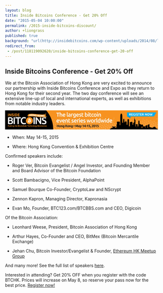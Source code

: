 ```yaml
---
layout: blog
title: Inside Bitcoins Conference - Get 20% Off
date: "2015-05-04 10:00:00"
permalink: /2015-inside-bitcoins-discount/
author: +liongrass
published: true
background: "url(http://insidebitcoins.com/wp-content/uploads/2014/08/logo_v2.png) #000000"
redirect_from:
 - /post/118119092620/inside-bitcoins-conference-get-20-off
---
```


## Inside Bitcoins Conference - Get 20% Off

We at the Bitcoin Association of Hong Kong are very excited to announce our partnership with Inside Bitcoins Conference and Expo as they return to Hong Kong for their second year. The two day conference will see an extensive line-up of local and international experts, as well as exhibitions from notable industry leaders.

![Inside Bitcoins Banner](/media/2015/05/ibchk_728x90.jpg)

- When: May 14-15, 2015

- Where: Hong Kong Convention & Exhibition Centre

Confirmed speakers include:

- <span data-passname="roger">Roger Ver</span>, Bitcoin Evangelist / Angel Investor, and Founding Member and Board Advisor of the Bitcoin Foundation

- Scott Bambacigno, Vice President, AlphaPoint

- Samuel Bourque Co-Founder, CryptoLaw and NScrypt

- Zennon Kapron, Managing Director, Kapronasia

- Evan Mo, Founder, BTC123.com/BTCBBS.com and CEO, Digicoin

Of the Bitcoin Association:

- <span data-passname="liongrass">Leonhard Weese</span>, President, Bitcoin Association of Hong Kong

- Arthur Hayes, Co-Founder and CEO, <span data-passname="bitmex">BitMex (Bitcoin Mercantile Exchange)</span>

- Jehan Chu, Bitcoin Investor/Evangelist & Founder, [Ethereum HK Meetup Group](http://www.meetup.com//Ethereum-Hong-Kong/)

And many more! See the full list of speakers [here](http://insidebitcoins.com/hong-kong/2015/speakers).

Interested in attending? Get 20% OFF when you register with the code BTCHK. Prices will increase on May 8, so reserve your pass now for the best price. [Register now!](http://insidebitcoins.com/hong-kong/2015/register)
